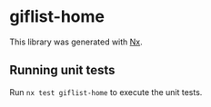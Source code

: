 # giflist-home

This library was generated with [Nx](https://nx.dev).

## Running unit tests

Run `nx test giflist-home` to execute the unit tests.
